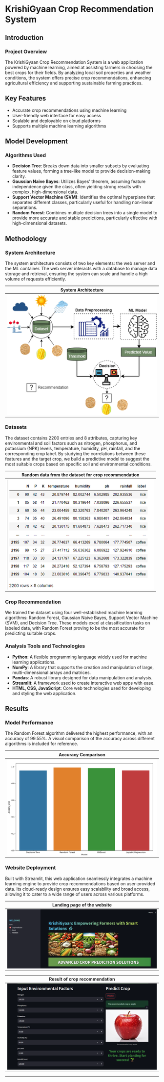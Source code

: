 # KrishiGyaan Crop Recommendation System

## Introduction

### Project Overview

The KrishiGyaan Crop Recommendation System is a web application powered by machine learning, aimed at assisting farmers in choosing the best crops for their fields. By analyzing local soil properties and weather conditions, the system offers precise crop recommendations, enhancing agricultural efficiency and supporting sustainable farming practices.

## Key Features

- Accurate crop recommendations using machine learning
- User-friendly web interface for easy access
- Scalable and deployable on cloud platforms
- Supports multiple machine learning algorithms

## Model Development

### Algorithms Used

- **Decision Tree**: Breaks down data into smaller subsets by evaluating feature values, forming a tree-like model to provide decision-making clarity.
- **Gaussian Naive Bayes**: Utilizes Bayes' theorem, assuming feature independence given the class, often yielding strong results with complex, high-dimensional data.
- **Support Vector Machine (SVM)**: Identifies the optimal hyperplane that separates different classes, particularly useful for handling non-linear separations.
- **Random Forest**: Combines multiple decision trees into a single model to provide more accurate and stable predictions, particularly effective with high-dimensional datasets.

## Methodology

### System Architecture

The system architecture consists of two key elements: the web server and the ML container. The web server interacts with a database to manage data storage and retrieval, ensuring the system can scale and handle a high volume of requests efficiently.

| System Architecture |
|---------------------|
| ![image](https://github.com/Yashrajgithub/KrishiGyaan-CropRecommender/blob/main/crop_images/system%20architecture.jpg) |


### Datasets

The dataset contains 2200 entries and 8 attributes, capturing key environmental and soil factors such as nitrogen, phosphorus, and potassium (NPK) levels, temperature, humidity, pH, rainfall, and the corresponding crop label. By studying the correlations between these features and the target crop, we build a predictive model to suggest the most suitable crops based on specific soil and environmental conditions.


| Random data from the dataset for crop recommendation |
|------------------------------------------------------|
| ![image](https://github.com/Yashrajgithub/KrishiGyaan-CropRecommender/blob/main/crop_images/dataset.png) |


### Crop Recommendation

We trained the dataset using four well-established machine learning algorithms: Random Forest, Gaussian Naive Bayes, Support Vector Machine (SVM), and Decision Tree. These models excel at classification tasks on labeled data, with Random Forest proving to be the most accurate for predicting suitable crops.

### Analysis Tools and Technologies

- **Python**: A flexible programming language widely used for machine learning applications.
- **NumPy**: A library that supports the creation and manipulation of large, multi-dimensional arrays and matrices.
- **Pandas**: A robust library designed for data manipulation and analysis.
- **Streamlit**: A framework used to create interactive web apps with ease.
- **HTML, CSS, JavaScript**: Core web technologies used for developing and styling the web application.

## Results

### Model Performance

The Random Forest algorithm delivered the highest performance, with an accuracy of 99.55%. A visual comparison of the accuracy across different algorithms is included for reference.

| Accuracy Comparison |
|---------------------|
| ![image](https://raw.githubusercontent.com/Yashrajgithub/KrishiGyaan-CropRecommender/main/crop_images/Accuracy%20comparison.png) |


### Website Deployment

Built with Streamlit, this web application seamlessly integrates a machine learning engine to provide crop recommendations based on user-provided data. Its cloud-ready design ensures easy scalability and broad access, allowing it to cater to a wide range of users across various platforms.

| Landing page of the website |
|-----------------------------|
| ![image](https://github.com/Yashrajgithub/KrishiGyaan-CropRecommender/blob/main/crop_images/Landing%20Page.png) |

| Result of crop recommendation |
|-----------------------------|
| ![image](https://github.com/Yashrajgithub/KrishiGyaan-CropRecommender/blob/main/crop_images/Prediction%20result.png) |

---

